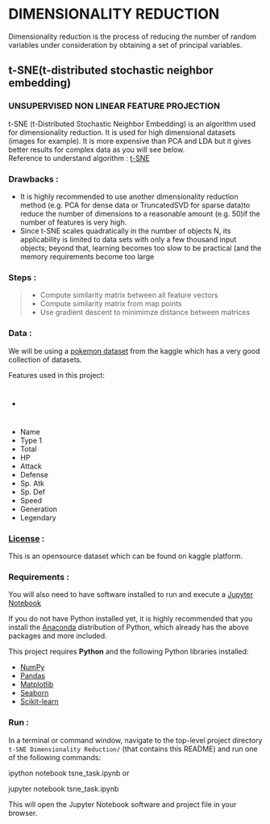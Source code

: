 # DIMENSIONALITY REDUCTION

Dimensionality reduction is the process of reducing the number of random variables under consideration by obtaining a set of principal variables.

## t-SNE(t-distributed stochastic neighbor embedding) 

### UNSUPERVISED NON LINEAR FEATURE PROJECTION

t-SNE (t-Distributed Stochastic Neighbor Embedding) is an algorithm used for dimensionality reduction. It is used for high dimensional datasets (images for example).
It is more expensive than PCA and LDA but it gives better results for complex data as you will see below.    
Reference to understand algorithm : [t-SNE](https://www.youtube.com/watch?v=NEaUSP4YerM)

### Drawbacks :

- It is highly recommended to use another dimensionality reduction method (e.g. PCA for dense data or TruncatedSVD for sparse data)to reduce the number of dimensions to a reasonable amount (e.g. 50)if the number of features is very high.
- Since t-SNE scales quadratically in the number of objects N, its applicability is limited to data sets with only a few thousand input objects; beyond that, learning becomes too slow to be practical (and the memory requirements become too large

### Steps :

> * Compute similarity matrix between all feature vectors
> * Compute similarity matrix from map points
> * Use gradient descent to minimimze distance between matrices

### Data :

We will be using a [pokemon dataset](https://www.kaggle.com/abcsds/pokemon) from the kaggle which has a very good collection of datasets.

Features used in this project:
- #
- Name
- Type 1
- Total
- HP
- Attack
- Defense
- Sp. Atk
- Sp. Def
- Speed
- Generation
- Legendary

### [License](https://creativecommons.org/publicdomain/zero/1.0/) : 
This is an opensource dataset which can be found on kaggle platform.


### Requirements :

You will also need to have software installed to run and execute a [Jupyter Notebook](http://ipython.org/notebook.html)

If you do not have Python installed yet, it is highly recommended that you install the [Anaconda](http://continuum.io/downloads) distribution of Python, which already has the above packages and more included. 

This project requires **Python** and the following Python libraries installed:

- [NumPy](http://www.numpy.org/)
- [Pandas](http://pandas.pydata.org/)
- [Matplotlib](http://matplotlib.org/)
- [Seaborn](https://seaborn.pydata.org/)
- [Scikit-learn](http://scikit-learn.org/)

### Run :

In a terminal or command window, navigate to the top-level project directory `t-SNE Dimensionality Reduction/`
(that contains this README) and run one of the following commands:


ipython notebook tsne_task.ipynb
or

jupyter notebook tsne_task.ipynb


This will open the Jupyter Notebook software and project file in your browser.


